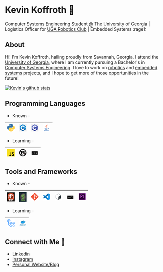 # Kevin Koffroth :robot:
Computer Systems Engineering Student @ The University of Georgia | Logistics Officer for [UGA Robotics Club](https://robotics.engr.uga.edu) | Embedded Systems :rage1:

## About <!-- edit this to include a link to a relevant Embedded Systems/Robotics project in the future --> 
Hi! I'm Kevin Koffroth, hailing proudly from Savannah, Georgia. I attend the [University of Georgia](https://www.uga.edu/), where I am currently pursuing a Bachelor's in [Computer Systems Engineering](http://www.engr.uga.edu/bs-computer-systems-engineering). I love to work on [robotics](https://github.com/Jyumpp/ASABE-2020) and [embedded systems](https://github.com/ktkoffroth/ubody-firmware-atmega2560) projects, and I hope to get more of those opportunities in the future!

[![Kevin's github stats](https://github-readme-stats.vercel.app/api?username=ktkoffroth&show_icons=true&hide=["stars"]&count_private=true)](https://github.com/anuraghazra/github-readme-stats)

## Programming Languages
- Known -

| [<img src="https://raw.githubusercontent.com/ktkoffroth/ktkoffroth/master/img/python.png" alt="python logo" width="24">](https://www.python.org/) | [<img src="https://raw.githubusercontent.com/ktkoffroth/ktkoffroth/master/img/c%2B%2B.png" alt="c++ logo" width="24">](https://isocpp.org/) | [<img src="https://raw.githubusercontent.com/ktkoffroth/ktkoffroth/master/img/c.png" alt="c logo" width="24">](https://en.wikipedia.org/wiki/C_(programming_language)) | [<img src="https://raw.githubusercontent.com/ktkoffroth/ktkoffroth/master/img/java.png" alt="java logo" width="24">](https://www.java.com/en/) |
|---|---|---|---|

- Learning -

| [<img src="https://raw.githubusercontent.com/ktkoffroth/ktkoffroth/master/img/js.png" alt="js logo" width="24">](https://www.javascript.com/) | [<img src="https://raw.githubusercontent.com/ktkoffroth/ktkoffroth/master/img/rust.png" alt="rust logo" width="24">](https://www.rust-lang.org/) | [<img src="https://raw.githubusercontent.com/ktkoffroth/ktkoffroth/master/img/zsh.png" alt="zsh logo" width="24">](http://zsh.sourceforge.net/) |
|---|---|---|

## Tools and Frameworks
- Known -

| [<img src="https://raw.githubusercontent.com/ktkoffroth/ktkoffroth/master/img/foxy.png" alt="rosfoxy logo" width="24">](https://index.ros.org/doc/ros2/Releases/Release-Foxy-Fitzroy/) | [<img src="https://raw.githubusercontent.com/ktkoffroth/ktkoffroth/master/img/noetic.png" alt="rosnoetic logo" width="24">](https://wiki.ros.org/noetic) | [<img src="https://raw.githubusercontent.com/ktkoffroth/ktkoffroth/master/img/git.png" alt="git logo" width="24">](https://git-scm.com/) | [<img src="https://raw.githubusercontent.com/ktkoffroth/ktkoffroth/master/img/vscode.png" alt="vscode logo" width="24">](https://code.visualstudio.com/) | [<img src="https://raw.githubusercontent.com/ktkoffroth/ktkoffroth/master/img/bash.png" alt="bash logo" width="24">](https://www.gnu.org/software/bash/) | [<img src="https://raw.githubusercontent.com/ktkoffroth/ktkoffroth/master/img/zsh.png" alt="zsh logo" width="24">](http://zsh.sourceforge.net/) | [<img src="https://raw.githubusercontent.com/ktkoffroth/ktkoffroth/master/img/premier.png" alt="premierpro logo" width="24">](https://www.adobe.com/products/premiere.html) |
|---|---|---|---|---|---|---|

- Learning -

| [<img src="https://raw.githubusercontent.com/ktkoffroth/ktkoffroth/master/img/githubactions.png" alt="githubactions logo" width="24">](https://github.com/features/actions) | [<img src="https://raw.githubusercontent.com/ktkoffroth/ktkoffroth/master/img/docker.png" alt="docker logo" width="24">](https://www.docker.com/) |
|---|---|

## Connect with Me :wave:
- [Linkedin](https://www.linkedin.com/in/kevin-koffroth/)
- [Instagram](https://www.instagram.com/ktkoffroth/)
- [Personal Website/Blog](https://kevinkoffroth.com/)
